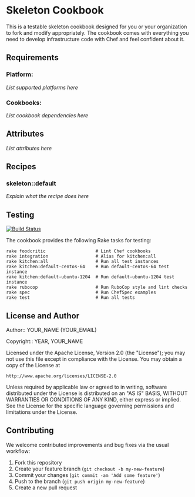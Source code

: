 Skeleton Cookbook
=================

This is a testable skeleton cookbook designed for you or your organization to
fork and modify appropriately. The cookbook comes with everything you need to
develop infrastructure code with Chef and feel confident about it.

Requirements
------------

### Platform:

*List supported platforms here*

### Cookbooks:

*List cookbook dependencies here*

Attributes
----------

*List attributes here*

Recipes
-------

### skeleton::default

*Explain what the recipe does here*

Testing
-------
[![Build Status](https://magnum.travis-ci.com/newmediadenver/nmd-base.svg?token=xqpRxzbZzgHp6Va3MXGL&branch=0.0.1)](https://magnum.travis-ci.com/newmediadenver/nmd-base)


The cookbook provides the following Rake tasks for testing:

    rake foodcritic                   # Lint Chef cookbooks
    rake integration                  # Alias for kitchen:all
    rake kitchen:all                  # Run all test instances
    rake kitchen:default-centos-64    # Run default-centos-64 test instance
    rake kitchen:default-ubuntu-1204  # Run default-ubuntu-1204 test instance
    rake rubocop                      # Run RuboCop style and lint checks
    rake spec                         # Run ChefSpec examples
    rake test                         # Run all tests

License and Author
------------------

Author:: YOUR_NAME (YOUR_EMAIL)

Copyright:: YEAR, YOUR_NAME

Licensed under the Apache License, Version 2.0 (the "License");
you may not use this file except in compliance with the License.
You may obtain a copy of the License at

    http://www.apache.org/licenses/LICENSE-2.0

Unless required by applicable law or agreed to in writing, software
distributed under the License is distributed on an "AS IS" BASIS,
WITHOUT WARRANTIES OR CONDITIONS OF ANY KIND, either express or implied.
See the License for the specific language governing permissions and
limitations under the License.

Contributing
------------

We welcome contributed improvements and bug fixes via the usual workflow:

1. Fork this repository
2. Create your feature branch (`git checkout -b my-new-feature`)
3. Commit your changes (`git commit -am 'Add some feature'`)
4. Push to the branch (`git push origin my-new-feature`)
5. Create a new pull request

